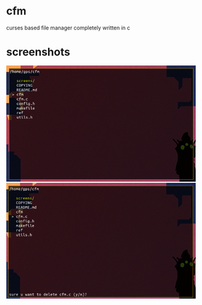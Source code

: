 # cfm
curses based file manager completely written in c

# screenshots

![screen 1](screens/1.png?raw=true)
![screen 2](screens/2.png?raw=true)
